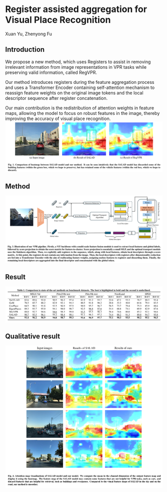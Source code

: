 # Register assisted aggregation for Visual Place Recognition
Xuan Yu, Zhenyong Fu

## Introduction
We propose a new method, which uses Registers to assist in removing irrelevant information from image representations in VPR tasks while preserving valid information, called RegVPR. 

Our method introduces registers during the feature aggregation process and uses a Transformer Encoder containing self-attention mechanism to reassign feature weights on the original image tokens and the local descriptor sequence after register concatenation. 

Our main contribution is the redistribution of attention weights in feature maps, allowing the model to focus on robust features in the image, thereby improving the accuracy of visual place recognition.
![Introduction](img/heatmap_introduction.png)

## Method
![Method](img/method.png)

## Result
![Result](img/result.png)

## Qualitative result
![Qualitative result](img/qualitative_result.png)
